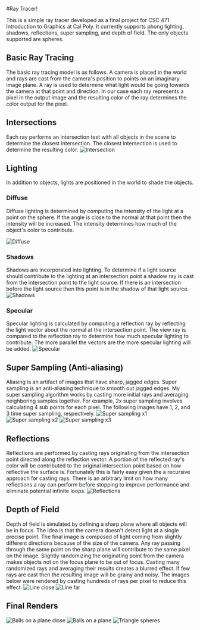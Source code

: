 #Ray Tracer!

This is a simple ray tracer developed as a final project for CSC 471 Introduction to Graphics at Cal Poly.
It currently supports phong lighting, shadows, reflections, super sampling, and depth of field.
The only objects supported are spheres.

## Basic Ray Tracing
The basic ray tracing model is as follows.
A camera is placed in the world and rays are cast from the camera's position to points on an imaginary image plane.
A ray is used to determine what light would be going towards the camera at that point and direction.
In our case each ray represents a pixel in the output image and the resulting color of the ray determines the color output for the pixel.

## Intersections
Each ray performs an intersection test with all objects in the scene to determine the closest intersection.
The closest intersection is used to determine the resulting color.
![Intersection](https://raw.github.com/marczych/RayTracer/master/samples/timeline/intersection_thumb.jpeg)

## Lighting
In addition to objects, lights are positioned in the world to shade the objects.

### Diffuse
Diffuse lighting is determined by computing the intensity of the light at a point on the sphere.
If the angle is close to the normal at that point then the intensity will be increased.
The intensity determines how much of the object's color to contribute.

![Diffuse](https://raw.github.com/marczych/RayTracer/master/samples/timeline/diffuse_thumb.jpeg)

### Shadows
Shadows are incorporated into lighting.
To determine if a light source should contribute to the lighting at an intersection point a shadow ray is cast from the intersection point to the light source.
If there is an intersection before the light source then this point is in the shadow of that light source.
![Shadows](https://raw.github.com/marczych/RayTracer/master/samples/timeline/shadows_thumb.jpeg)

### Specular
Specular lighting is calculated by computing a reflection ray by reflecting the light vector about the normal at the intersection point.
The view ray is compared to the reflection ray to determine how much specular lighting to contribute.
The more parallel the vectors are the more specular lighting will be added.
![Specular](https://raw.github.com/marczych/RayTracer/master/samples/timeline/specular_thumb.jpeg)

## Super Sampling (Anti-aliasing)
Aliasing is an artifact of images that have sharp, jagged edges.
Super sampling is an anti-aliasing technique to smooth out jagged edges.
My super sampling algorithm works by casting more initial rays and averaging neighboring samples together.
For example, 2x super sampling involves calculating 4 sub points for each pixel.
The following images have 1, 2, and 3 time super sampling, respectively.
![Super sampling x1](https://raw.github.com/marczych/RayTracer/master/samples/timeline/superSamplingx1_thumb.jpeg)
![Super sampling x2](https://raw.github.com/marczych/RayTracer/master/samples/timeline/superSamplingx2_thumb.jpeg)
![Super sampling x3](https://raw.github.com/marczych/RayTracer/master/samples/timeline/superSamplingx3_thumb.jpeg)

## Reflections
Reflections are performed by casting rays originating from the intersection point directed along the reflection vector.
A portion of the reflected ray's color will be contributed to the original intersection point based on how reflective the surface is.
Fortunately this is fairly easy given the a recursive approach for casting rays.
There is an arbitrary limit on how many reflections a ray can perform before stopping to improve performance and eliminate potential infinite loops.
![Reflections](https://raw.github.com/marczych/RayTracer/master/samples/timeline/reflections_thumb.jpeg)

## Depth of Field
Depth of field is simulated by defining a sharp plane where all objects will be in focus.
The idea is that the camera doesn't detect light at a single precise point.
The final image is composed of light coming from slightly different directions because of the size of the camera.
Any ray passing through the same point on the sharp plane will contribute to the same pixel on the image.
Slightly randomizing the originating point from the camera makes objects not on the focus plane to be out of focus.
Casting many randomized rays and averaging their results creates a blurred effect.
If few rays are cast then the resulting image will be grainy and noisy.
The images below were rendered by casting hundreds of rays per pixel to reduce this effect.
![Line close](https://raw.github.com/marczych/RayTracer/master/samples/line_4_300_thumb.jpeg)
![Line far](https://raw.github.com/marczych/RayTracer/master/samples/lineFar_4_300_thumb.jpeg)

## Final Renders
![Balls on a plane close](https://raw.github.com/marczych/RayTracer/master/samples/ballsOnAPlaneClose_3_1_thumb.jpeg)
![Balls on a plane](https://raw.github.com/marczych/RayTracer/master/samples/ballsOnAPlane_2_50_thumb.jpeg)
![Triangle spheres](https://raw.github.com/marczych/RayTracer/master/samples/triangleSpheres_4_300_thumb.jpeg)
